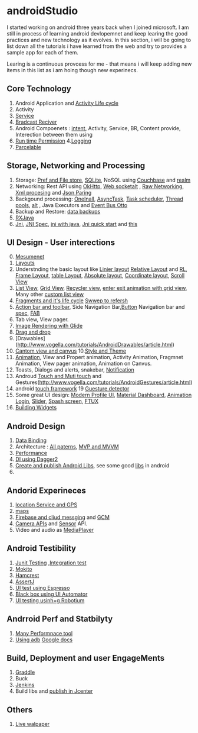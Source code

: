 # androidStudio
I started working on android three years back when I joined microsoft. I am still in process of learning android devlopemnet and keep learing the good practices and new technology as it evolves. In this section, i will be going to list down all the tutorials i have learned from the web and try to provides a sample app for each of them.

Learing is a continuous provcess for me - that means i will keep adding new items in this list as i am hoing though new experinecs.

Core Technology
----------------
1. Android Application and [Activity Life cycle](http://www.vogella.com/tutorials/AndroidLifeCycle/article.html)
2. Activity
3. [Service](http://www.vogella.com/tutorials/AndroidServices/article.html)
4. [Bradcast Reciver](http://www.vogella.com/tutorials/AndroidBroadcastReceiver/article.html)
2. Android Compoenets : [intent](http://www.vogella.com/tutorials/AndroidIntent/article.html), Activity, Service, BR, Content provide, Interection between them using 
3. [Run time Permission](http://www.vogella.com/tutorials/AndroidPermissions/article.html) 
4.[Logging](http://www.vogella.com/tutorials/AndroidLogging/article.html)
5. [Parcelable](http://www.vogella.com/tutorials/AndroidParcelable/article.html)



Storage, Networking and Processing
------------------------------------
1. Storage: [Pref and File store](http://www.vogella.com/tutorials/AndroidFileBasedPersistence/article.html), [SQLite]( http://www.vogella.com/tutorials/AndroidSQLite/article.html), NoSQL using [Couchbase](https://github.com/couchbase/couchbase-lite-android) and [realm](https://realm.io/)
2. Networking: Rest API using [OkHttp](http://www.vogella.com/tutorials/JavaLibrary-OkHttp/article.html), [Web socket](https://www.varvet.com/blog/using-websockets-in-native-ios-and-android-apps/)[alt](https://medium.com/@ssaurel/learn-to-use-websockets-on-android-with-okhttp-ba5f00aea988) , [Raw Networking](http://www.vogella.com/tutorials/AndroidNetworking/article.html), [Xml procesing](http://www.vogella.com/tutorials/AndroidXML/article.html) and [Json Paring](http://www.vogella.com/tutorials/AndroidJSON/article.html)
3. Backgound processing: [OneInall](https://www.youtube.com/watch?v=DOKH4Q0EsVo), [AsyncTask](http://www.vogella.com/tutorials/AndroidBackgroundProcessing/article.html), [Task scheduler](http://www.vogella.com/tutorials/AndroidTaskScheduling/article.html), [Thread pools](https://medium.com/@frank.tan/using-a-thread-pool-in-android-e3c88f59d07f), [alt](https://medium.com/@ali.muzaffar/using-concurrency-and-speed-and-performance-on-android-d00ab4c5c8e3) , Java Executors and [Event Bus Otto](http://www.vogella.com/tutorials/JavaLibrary-EventBusOtto/article.html)
4. Backup and Restore: [data backups](http://www.vogella.com/tutorials/AndroidDataBackup/article.html) 
5. [ RXJava](http://www.vogella.com/tutorials/RxJava/article.html)
6. [Jni](https://developer.android.com/ndk/samples/sample_hellojni.html), [JNI Spec](https://docs.oracle.com/javase/7/docs/technotes/guides/jni/spec/functions.html), [jni with java](https://www.ntu.edu.sg/home/ehchua/programming/java/JavaNativeInterface.html), [Jni quick start](https://coderwall.com/p/nakhrq/android-ndk-jni-quickstart) and [this](https://code.tutsplus.com/tutorials/advanced-android-getting-started-with-the-ndk--mobile-2152)



UI Design - User interections
------------------------
0. [Mesumenet](http://www.vogella.com/tutorials/AndroidResourceSelection/article.html)
1. [Layouts](http://www.learn-android-easily.com/search/label/Layouts)
2. Understnding the basic layout like [Linier layout](http://abhiandroid.com/ui/linear-layout) [Relative Layout](https://www.youtube.com/watch?v=gkh-5pmYEa0) and [RL](http://abhiandroid.com/ui/relative-layout), [Frame Layout](http://abhiandroid.com/ui/framelayout), [table Layout](http://abhiandroid.com/ui/tablelayout), [Absolute layout](http://abhiandroid.com/ui/absolute-layout), [Coordinate layout](https://www.androidauthority.com/using-coordinatorlayout-android-apps-703720/), [Scroll View](http://stacktips.com/tutorials/android/android-scrollview-example)
3. [List View](http://www.vogella.com/tutorials/AndroidListView/article.html), [Grid View](http://stacktips.com/tutorials/android/android-gridview-example-building-image-gallery-in-android), [Recycler view](http://www.vogella.com/tutorials/AndroidRecyclerView/article.html), [enter exit animation with grid view](http://stacktips.com/tutorials/android/using-custom-activity-transition-in-gridview-image-gallery), Many other [custom list view](http://stacktips.com/tutorials/android/opensource-custom-listview-scrollview-implementation-libraries-in-android)
4. [Fragments and it's life cycle](http://www.vogella.com/tutorials/AndroidFragments/article.html) [Swwep to refersh](http://www.vogella.com/tutorials/SwipeToRefresh/article.html)
5. [Action bar and toolbar](http://www.vogella.com/tutorials/AndroidActionBar/article.html), Side Navigation Bar,[Button](https://medium.com/@hitherejoe/exploring-the-android-design-support-library-bottom-navigation-drawer-548de699e8e0)  Navigation bar and [spec](https://material.io/guidelines/components/bottom-navigation.html#bottom-navigation-specs), [FAB](http://blog.iamsuleiman.com/implement-floating-action-button-part-1/)
6. Tab view, View pager.
7. [Image Rendering with Glide](http://www.vogella.com/tutorials/AndroidHandlingImages/article.html)
8. [Drag and drop](http://www.vogella.com/tutorials/AndroidDragAndDrop/article.html)
9. [Drawables] (http://www.vogella.com/tutorials/AndroidDrawables/article.html)
10. [Cantom view and canvus](http://www.vogella.com/tutorials/AndroidCustomViews/article.html)
10.[Style and Theme](http://www.vogella.com/tutorials/AndroidStylesThemes/article.html)
13. [Animation](http://www.vogella.com/tutorials/AndroidAnimation/article.html), View and Propert animation, Activity Animation, Fragmnet Animation, View pager animation, Animation on Canvus.
15. Toasts, Dialogs and alerts, snakebar, [Notification](http://www.vogella.com/tutorials/AndroidNotifications/article.html)
17. Androud [Touch and Muti touch](http://www.vogella.com/tutorials/AndroidTouch/article.html) and Gestures(http://www.vogella.com/tutorials/AndroidGestures/article.html)
18. android [touch framework](https://www.youtube.com/watch?v=EZAoJU-nUyI)
19 [Guesture detector](http://www.learn-android-easily.com/2013/06/android-gesturedetector-example.html)
20. Some great UI design: [Modern Profile UI](https://www.youtube.com/watch?v=2pirZvqXza0&pbjreload=10), [Material Dashboard](https://www.youtube.com/watch?v=-YCUrHFUxlA), [Animation Login](https://www.youtube.com/watch?v=omBp53UHw1I), [Slider](https://www.youtube.com/watch?v=R_AIUy7tFVA), [Spash screen](https://www.bignerdranch.com/blog/splash-screens-the-right-way/), [FTUX](https://in.pinterest.com/lifuericalin/user-onboarding-first-time-ux/) 
12. [Building Widgets](http://www.vogella.com/tutorials/AndroidWidgets/article.html)




Android Design
-----------------
1. [Data Binding](http://www.vogella.com/tutorials/AndroidDatabinding/article.html)
2. Architecture : [All paterns](https://android.jlelse.eu/architecture-patterns-in-android-abf99f2b6f70), [MVP and MVVM](http://www.vogella.com/tutorials/AndroidArchitecture/article.html)
3. [Performance](http://www.vogella.com/tutorials/AndroidApplicationOptimization/article.html)
4. [DI using Dagger2](http://www.vogella.com/tutorials/Dagger/article.html)
5. [ Create and publish Android Libs](http://www.vogella.com/tutorials/AndroidLibraryProjects/article.html), see some good [libs](http://www.vogella.com/tutorials/AndroidUsefulLibraries/article.html) in android 
6.



Andorid Experineces
--------------------
1. [location Service and GPS](http://www.vogella.com/tutorials/AndroidLocationAPI/article.html)
2. [maps](http://www.vogella.com/tutorials/AndroidGoogleMaps/article.html)
3. [Firebase and cliud messging](http://www.vogella.com/tutorials/Firebase/article.html) and [GCM](http://www.vogella.com/tutorials/GoogleCloudMessaging/article.html)
4. [Camera APIs](http://www.vogella.com/tutorials/AndroidCamera/article.html) and [Sensor](http://www.vogella.com/tutorials/AndroidSensor/article.html) API.
5. Video and audio as [MediaPlayer](http://www.vogella.com/tutorials/AndroidMedia/article.html)


Android Testibility
---------------------
1. [Junit Testing](http://www.vogella.com/tutorials/JUnit/article.html) ,[Integration test](http://www.vogella.com/tutorials/AndroidTesting/article.html)
2. [Mokito](http://www.vogella.com/tutorials/Mockito/article.html)
3. [Hamcrest](http://www.vogella.com/tutorials/Hamcrest/article.html)
4. [AssertJ](http://www.vogella.com/tutorials/AssertJ/article.html)
5. [UI test using Espresso](http://www.vogella.com/tutorials/AndroidTestingEspresso/article.html)
6. [Black box using UI Automator](http://www.vogella.com/tutorials/AndroidTestingUIAutomator/article.html)
7. [UI testing usinh=g Robotium](http://www.vogella.com/tutorials/Robotium/article.html)


Andrroid Perf and Statbilyty
------------------------------
1. [Many Performnace tool](http://www.vogella.com/tutorials/AndroidTools/article.html)
2. [Using adb](http://www.vogella.com/tutorials/AndroidCommandLine/article.html) [Google docs](https://developer.android.com/studio/command-line/adb.html)



Build, Deployment and user EngageMents 
------------------------
1. [Graddle](http://www.vogella.com/tutorials/AndroidBuild/article.html)
2. Buck
3. [Jenkins](http://www.vogella.com/tutorials/JenkinsAndroid/article.html)
4. Build libs and [publish in Jcenter](https://medium.com/@sachit.wadhawan/how-to-publish-android-library-on-bintray-jcenter-3636a8bf3979) 


Others
--------
1. [Live walpaper](http://www.vogella.com/tutorials/AndroidLiveWallpaper/article.html)



